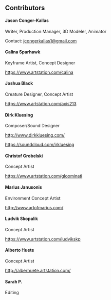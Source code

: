 ## Contributors
#### Jason Conger-Kallas
Writer, Production Manager, 3D Modeler, Animator

Contact: jcongerkallas1@gmail.com

#### Calina Sparhawk
Keyframe Artist, Concept Designer

https://www.artstation.com/calina

#### Joshua Black
Creature Designer, Concept Artist

https://www.artstation.com/axis213

#### Dirk Kluesing
Composer/Sound Designer

http://www.dirkkluesing.com/

https://soundcloud.com/irkluesing

#### Christof Grobelski
Concept Artist

https://www.artstation.com/gloominati

#### Marius Janusonis
Environment Concept Artist

http://www.artofmarius.com/

#### Ludvik Skopalik
Concept Artist

https://www.artstation.com/ludvikskp

#### Alberto Huete
Concept Artist

http://alberhuete.artstation.com/

#### Sarah P.
Editing

